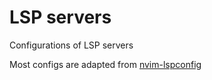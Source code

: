 # LSP servers

Configurations of LSP servers

Most configs are adapted from [nvim-lspconfig](https://github.com/neovim/nvim-lspconfig)
